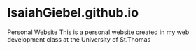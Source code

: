 # IsaiahGiebel.github.io
Personal Website
This is a personal website created in my web development class at the University of St.Thomas
